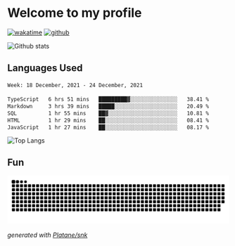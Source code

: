 # Welcome to my profile

[![wakatime](https://wakatime.com/badge/user/82c377cd-a54c-404c-b7df-177b313ca539.svg)](https://wakatime.com/@82c377cd-a54c-404c-b7df-177b313ca539)
[![github](https://img.shields.io/github/followers/xinthose?logo=github&style=plastic)](https://github.com/alanhamlett?tab=followers)

![Github stats](https://github-readme-stats.vercel.app/api?username=xinthose&show_icons=true&theme=radical&count_private=true)

## Languages Used

<!--START_SECTION:waka-->
```text
Week: 18 December, 2021 - 24 December, 2021

TypeScript   6 hrs 51 mins   █████████▓░░░░░░░░░░░░░░░   38.41 % 
Markdown     3 hrs 39 mins   █████░░░░░░░░░░░░░░░░░░░░   20.49 % 
SQL          1 hr 55 mins    ██▓░░░░░░░░░░░░░░░░░░░░░░   10.81 % 
HTML         1 hr 29 mins    ██░░░░░░░░░░░░░░░░░░░░░░░   08.41 % 
JavaScript   1 hr 27 mins    ██░░░░░░░░░░░░░░░░░░░░░░░   08.17 % 
```
<!--END_SECTION:waka-->

![Top Langs](https://github-readme-stats.vercel.app/api/top-langs/?username=xinthose)

## Fun
![github contribution grid snake animation](https://raw.githubusercontent.com/xinthose/xinthose/output/github-contribution-grid-snake.svg)

_generated with [Platane/snk](https://github.com/Platane/snk)_
